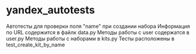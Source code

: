 # yandex_autotests
Автотесты для проверки поля "name" при создании набора
Информация по URL содержится в файлк data.py
Методы работы с user содержатся в user.py
Методы работы с наборами в kits.py
Тесты расположены в test_create_kit_by_name

